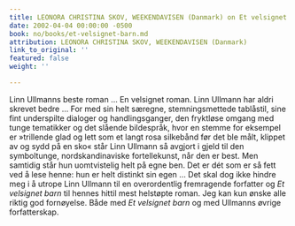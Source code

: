 ```yaml
---
title: LEONORA CHRISTINA SKOV, WEEKENDAVISEN (Danmark) on Et velsignet barn
date: 2002-04-04 00:00:00 -0500
book: no/books/et-velsignet-barn.md
attribution: LEONORA CHRISTINA SKOV, WEEKENDAVISEN (Danmark)
link_to_original: ''
featured: false
weight: ''

---
```

Linn Ullmanns beste roman … En velsignet roman. Linn Ullmann har aldri skrevet bedre … For med sin helt særegne, stemningsmettede tablåstil, sine fint underspilte dialoger og handlingsganger, den fryktløse omgang med tunge tematikker og det slående bildespråk, hvor en stemme for eksempel er »trillende glad og lett som et langt rosa silkebånd før det ble målt, klippet av og sydd på en sko« står Linn Ullmann så avgjort i gjeld til den symboltunge, nordskandinaviske fortellekunst, når den er best. Men samtidig står hun uomtvistelig helt på egne ben. Det er dét som er så fett ved å lese henne: hun er helt distinkt sin egen … Det skal dog ikke hindre meg i å utrope Linn Ullmann til en overordentlig fremragende forfatter og _Et velsignet barn_ til hennes hittil mest helstøpte roman. Jeg kan kun ønske alle riktig god fornøyelse. Både med _Et velsignet barn_ og med Ullmanns øvrige forfatterskap.